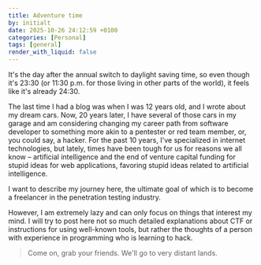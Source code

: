```yaml
---
title: Adventure time
by: initialt
date: 2025-10-26 24:12:59 +0100
categories: [Personal]
tags: [general]
render_with_liquid: false
---
```


It's the day after the annual switch to daylight saving time, so even though it's 23:30 (or 11:30 p.m. for those living in other parts of the world), it feels like it's already 24:30.

The last time I had a blog was when I was 12 years old, and I wrote about my dream cars. Now, 20 years later, I have several of those cars in my garage and am considering changing my career path from software developer to something more akin to a pentester or red team member, or, you could say, a hacker. For the past 10 years, I've specialized in internet technologies, but lately, times have been tough for us for reasons we all know – artificial intelligence and the end of venture capital funding for stupid ideas for web applications, favoring stupid ideas related to artificial intelligence.

I want to describe my journey here, the ultimate goal of which is to become a freelancer in the penetration testing industry.

However, I am extremely lazy and can only focus on things that interest my mind. I will try to post here not so much detailed explanations about CTF or instructions for using well-known tools, but rather the thoughts of a person with experience in programming who is learning to hack.

> Come on, grab your friends. We'll go to very distant lands.
